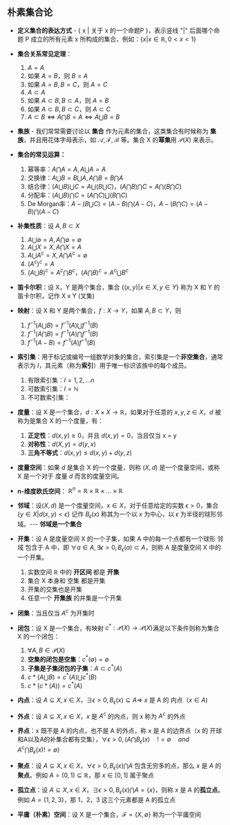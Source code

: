 
## 朴素集合论

- **定义集合的表达方式** - { x | 关于 x 的一个命题P }，表示竖线 "|" 后面哪个命题 P 成立的所有元素 x 所构成的集合，例如：$\{x | x \in \mathbb{R}, 0 < x < 1\}$

- **集合关系常见定理**：

	1. $A = A$
	2. 如果 $A = B$，则 $B = A$
	3. 如果 $A = B, B = C$，则 $A = C$ 
	4. $A \subset A$
	5. 如果 $A \subset B, B \subset A$，则 $A = B$
	6. 如果 $A \subset B, B \subset C$，则 $A \subset C$
	7. $A \subset B \Leftrightarrow A \bigcap B = A \Leftrightarrow A \bigcup B = B$

- **集族** - 我们常常需要讨论以 **集合** 作为元素的集合，这类集合有时候称为 **集族**，并且用花体字母表示，如 $\mathcal{A},\mathcal{F},\mathcal{B}$ 等。集合 X 的**幂集**用 $\mathcal{P}(X)$ 来表示。

- **集合的常见运算：** 

	1. 幂等率：$A \bigcap A = A, A \bigcup A = A$
	2. 交换律：$A \bigcup B = B \bigcup A, A \bigcap B = B \bigcap A$
	3. 结合律：$(A \bigcup B) \bigcup C = A \bigcup (B \bigcup C)$，$(A \bigcap B) \bigcap C = A \bigcap (B \bigcap C)$
	4. 分配率：$(A \bigcup B) \bigcap C = (A \bigcap C) \bigcup (B \bigcap C)$
	5. De Morgan率：$A - (B \bigcup C) = (A - B) \bigcap (A - C)$，$A - (B \bigcap C) = (A - B) \bigcap (A - C)$

- **补集性质**：设 $A,B \subset X$

	1. $A \bigcup \emptyset = A, A \bigcap \emptyset = \emptyset$
	2. $A \bigcup X = X, A \bigcap X = A$
	3. $A \bigcup A^c = X, A \bigcap A^c = \emptyset$
	4. $(A^c)^c = A$
	5. $(A \bigcup B)^c = A^c \bigcap B^c$，$(A \bigcap B)^c = A^c \bigcup B^c$

- **笛卡尔积**：设 X，Y 是两个集合，集合 $\{(x,y) | x \in X, y \in Y\}$ 称为 X 和 Y 的笛卡尔积，记作 X x Y (叉集)

- **映射**：设 X 和 Y 是两个集合，$f : X \to Y$，如果 $A,B \subset Y$，则

	1. $f^{-1}(A \bigcup B) = f^{-1}(A) \bigcup f^{-1}(B)$
	2. $f^{-1}(A \bigcap B) = f^{-1}(A) \bigcap f^{-1}(B)$
	3. $f^{-1}(A - B) = f^{-1}(A)f^{-1}(B)$

- **索引集**：用于标记或编号一组数学对象的集合，索引集是一个**非空集合**，通常表示为 $I$，其元素（称为**索引**）用于唯一标识该族中的每个成员。

	1. 有限索引集：$I = {1,2,...n}$
	2. 可数索引集：$I = \mathbb{N}$
	3. 不可数索引集：

- **度量**：设 X 是一个集合，$d: X \times X \to \mathbb{R}$，如果对于任意的 $x,y,z \in X$，$d$ 被称为是集合 X 的一个度量，有：

	1. **正定性**：$d(x,y) \geq 0$，并且 $d(x,y) = 0$，当且仅当 x = y 
	2. **对称性**：$d(X,y) = d(y,x)$
	3. **三角不等式**：$d(x,y) \leq d(x,y) + d(y,z)$

- **度量空间**：如果 $d$ 是集合 X 的一个度量，则称 $(X,d)$ 是一个度量空间，或称 X 是一个对于 度量 $d$ 而言的度量空间。
 
- **n-维度欧氏空间**： $\mathbb{R}^n = \mathbb{R} \times \mathbb{R} \times ... \times \mathbb{R}$

- **邻域**：设$(X, d)$ 是一个度量空间，$x \in X$，对于任意给定的实数 $\epsilon > 0$，集合 $\{y \in X | d(x,y) < \epsilon\}$ 记作 $B_{\epsilon}(x)$ 称其为一个以 $x$ 为中心，以 $\epsilon$ 为半径的球形邻域。--- **邻域是一个集合**

- **开集**：设 A 是度量空间 X 的一个子集，如果 A 中的每一个点都有一个球形 邻域 包含于 A 中，即 $\forall a \in A, \exists \epsilon > 0, B_{\epsilon}(a) \subset A$，则称 A 是度量空间 X 中的一个开集。

	1. 实数空间 $\mathbb{R}$ 中的 **开区间** 都是 **开集**
	2. 集合 X 本身和 空集 都是开集
	3. 开集的交集也是开集
	4. 任意一个 **开集族** 的并集是一个开集

- **闭集**：当且仅当 $A^c$ 为开集时

- **闭包**：设 X 是一个集合，有映射 $c^*:\mathcal{P}(X) \to \mathcal{P}(X)$满足以下条件则称为集合 X 的一个闭包：

	1. $\forall A,B \in \mathcal{P}(X)$
	2. **空集的闭包是空集**：$c^*(\emptyset) =  \emptyset$
	3. **子集是子集闭包的子集**：$A \subset c^*(A)$
	4. $c*(A \bigcup B) = c^*(A) \bigcup c^*(B)$
	5. $c*(c*(A)) = c^*(A)$

- **内点**：设 $A  \subseteq X, x \in X$，$\exists \epsilon > 0, B_{\epsilon}(x) \subseteq A \Rightarrow$ $x$ 是 A 的 内点（$x \in A$)

- **外点**：设 $A  \subseteq X, x \in X$，$x$ 是 $A^c$ 的内点，则 x 称为 $A^c$ 的外点

- **界点**：x 既不是 A 的内点，也不是 A 的外点，称 x 是 A 的边界点（x 的 开球和A以及A的补集合都有交集），$\forall \epsilon > 0,(A \bigcap B_{\epsilon}(x) \quad != \emptyset \quad and \quad A^c \bigcap B_{\epsilon}(x) != \emptyset)$

- **聚点**：设 $A  \subseteq X, x \in X$，$\forall \epsilon >0, B_{\epsilon}(x) \bigcap A$ 包含无穷多的点，那么 $x$ 是 $A$ 的**聚点**。例如 $A = (0,1) \subseteq \mathbb{R}$，那 $x \in [0,1]$ 属于聚点

- **孤立点**：设 $A  \subseteq X, x \in X$，$\exists \epsilon >0, B_{\epsilon}(x) \bigcap A = \{x\}$，则称 $x$ 是 $A$ 的**孤立点**。例如 $A = \{1,2,3\}$，那 1，2，3 这三个元素都是 A 的孤立点

- **平庸（朴素）空间**：设 X 是一个集合，$\mathcal{F} = \{X, \emptyset\}$ 称为一个平庸空间





